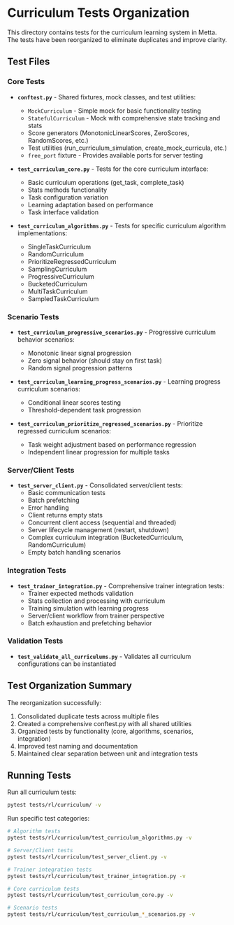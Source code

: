 # Curriculum Tests Organization

This directory contains tests for the curriculum learning system in Metta. The tests have been reorganized to eliminate duplicates and improve clarity.

## Test Files

### Core Tests

- **`conftest.py`** - Shared fixtures, mock classes, and test utilities:
  - `MockCurriculum` - Simple mock for basic functionality testing
  - `StatefulCurriculum` - Mock with comprehensive state tracking and stats
  - Score generators (MonotonicLinearScores, ZeroScores, RandomScores, etc.)
  - Test utilities (run_curriculum_simulation, create_mock_curricula, etc.)
  - `free_port` fixture - Provides available ports for server testing

- **`test_curriculum_core.py`** - Tests for the core curriculum interface:
  - Basic curriculum operations (get_task, complete_task)
  - Stats methods functionality
  - Task configuration variation
  - Learning adaptation based on performance
  - Task interface validation

- **`test_curriculum_algorithms.py`** - Tests for specific curriculum algorithm implementations:
  - SingleTaskCurriculum
  - RandomCurriculum
  - PrioritizeRegressedCurriculum
  - SamplingCurriculum
  - ProgressiveCurriculum
  - BucketedCurriculum
  - MultiTaskCurriculum
  - SampledTaskCurriculum

### Scenario Tests

- **`test_curriculum_progressive_scenarios.py`** - Progressive curriculum behavior scenarios:
  - Monotonic linear signal progression
  - Zero signal behavior (should stay on first task)
  - Random signal progression patterns

- **`test_curriculum_learning_progress_scenarios.py`** - Learning progress curriculum scenarios:
  - Conditional linear scores testing
  - Threshold-dependent task progression

- **`test_curriculum_prioritize_regressed_scenarios.py`** - Prioritize regressed curriculum scenarios:
  - Task weight adjustment based on performance regression
  - Independent linear progression for multiple tasks

### Server/Client Tests

- **`test_server_client.py`** - Consolidated server/client tests:
  - Basic communication tests
  - Batch prefetching
  - Error handling
  - Client returns empty stats
  - Concurrent client access (sequential and threaded)
  - Server lifecycle management (restart, shutdown)
  - Complex curriculum integration (BucketedCurriculum, RandomCurriculum)
  - Empty batch handling scenarios

### Integration Tests

- **`test_trainer_integration.py`** - Comprehensive trainer integration tests:
  - Trainer expected methods validation
  - Stats collection and processing with curriculum
  - Training simulation with learning progress
  - Server/client workflow from trainer perspective
  - Batch exhaustion and prefetching behavior

### Validation Tests

- **`test_validate_all_curriculums.py`** - Validates all curriculum configurations can be instantiated

## Test Organization Summary

The reorganization successfully:
1. Consolidated duplicate tests across multiple files
2. Created a comprehensive conftest.py with all shared utilities
3. Organized tests by functionality (core, algorithms, scenarios, integration)
4. Improved test naming and documentation
5. Maintained clear separation between unit and integration tests

## Running Tests

Run all curriculum tests:
```bash
pytest tests/rl/curriculum/ -v
```

Run specific test categories:
```bash
# Algorithm tests
pytest tests/rl/curriculum/test_curriculum_algorithms.py -v

# Server/Client tests
pytest tests/rl/curriculum/test_server_client.py -v

# Trainer integration tests
pytest tests/rl/curriculum/test_trainer_integration.py -v

# Core curriculum tests
pytest tests/rl/curriculum/test_curriculum_core.py -v

# Scenario tests
pytest tests/rl/curriculum/test_curriculum_*_scenarios.py -v
```